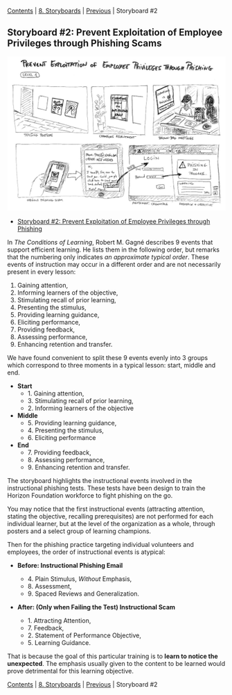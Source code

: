 [Contents](README.md) | [8. Storyboards](800-STORYBOARDS.md) | [Previous](810-STORYBOARD1.md) | Storyboard #2

## Storyboard #2: Prevent Exploitation of Employee Privileges through Phishing Scams

[![Storyboard #2: Prevent Exploitation of Employee Privileges through Phishing](820-storyboard2-preview.jpg)](820-storyboard2.pdf)

* [Storyboard #2: Prevent Exploitation of Employee Privileges through Phishing](820-storyboard2.pdf)

In *The Conditions of Learning*, Robert M. Gagné describes 9 events
that support efficient learning. He lists them in the following order,
but remarks that the numbering only indicates *an approximate typical order*.
These events of instruction may occur in a different order and are not
necessarily present in every lesson:

  1. Gaining attention,
  2. Informing learners of the objective,
  3. Stimulating recall of prior learning,
  4. Presenting the stimulus,
  5. Providing learning guidance,
  6. Eliciting performance,
  7. Providing feedback,
  8. Assessing performance,
  9. Enhancing retention and transfer.

We have found convenient to split these 9 events evenly into 3 groups which
correspond to three moments in a typical lesson: start, middle and end.

  * **Start**
    - 1\. Gaining attention,
    - 3\. Stimulating recall of prior learning,
    - 2\. Informing learners of the objective
  * **Middle**
    - 5\. Providing learning guidance,
    - 4\. Presenting the stimulus,
    - 6\. Eliciting performance
  * **End**
    - 7\. Providing feedback,
    - 8\. Assessing performance,
    - 9\. Enhancing retention and transfer.

The storyboard highlights the instructional events involved in the
instructional phishing tests. These tests have been design to train
the Horizon Foundation workforce to fight phishing on the go.

You may notice that the first instructional events (attracting attention,
stating the objective, recalling prerequisites) are not performed for each
individual learner, but at the level of the organization as a whole, through
posters and a select group of learning champions.

Then for the phishing practice targeting individual volunteers and employees,
the order of instructional events is atypical:

  * **Before: Instructional Phishing Email**
    - 4\. Plain Stimulus, *Without* Emphasis,
    - 8\. Assessment,
    - 9\. Spaced Reviews and Generalization.

  * **After: (Only when Failing the Test) Instructional Scam**
    - 1\. Attracting Attention,
    - 7\. Feedback,
    - 2\. Statement of Performance Objective,
    - 5\. Learning Guidance.

That is because the goal of this particular training is to
**learn to notice the unexpected**. The emphasis usually given
to the content to be learned would prove detrimental for this
learning objective.

[Contents](README.md) | [8. Storyboards](800-STORYBOARDS.md) | [Previous](810-STORYBOARD1.md) | Storyboard #2
